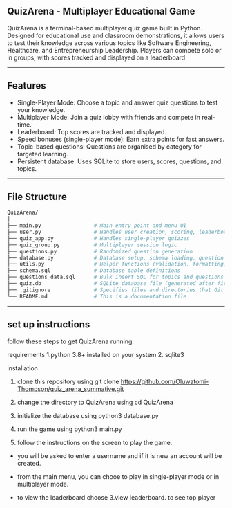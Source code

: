 ## QuizArena - Multiplayer Educational Game

QuizArena is a terminal-based multiplayer quiz game built in Python. Designed for educational use and classroom demonstrations, it allows users to test their knowledge across various topics like Software Engineering, Healthcare, and Entrepreneurship Leadership. Players can compete solo or in groups, with scores tracked and displayed on a leaderboard.

---
## Features 

- Single-Player Mode: Choose a topic and answer quiz questions to test your knowledge.
- Multiplayer Mode: Join a quiz lobby with friends and compete in real-time.
- Leaderboard: Top scores are tracked and displayed. 
- Speed bonuses (single-player mode): Earn extra points for fast answers.
- Topic-based questions: Questions are organised by category for targeted learning.
- Persistent database: Uses SQLite to store users, scores, questions, and topics.

---
## File Structure 

```bash
QuizArena/
│
├── main.py                 # Main entry point and menu UI
├── user.py                 # Handles user creation, scoring, leaderboard
├── quiz_app.py             # Handles single-player quizzes
├── quiz_group.py           # Multiplayer session logic
├── questions.py            # Randomized question generation
├── database.py             # Database setup, schema loading, question loading
├── utils.py                # Helper functions (validation, formatting, etc.)
├── schema.sql              # Database table definitions
├── questions_data.sql      # Bulk insert SQL for topics and questions
├── quiz.db                 # SQLite database file (generated after first run)
├── .gitignore              # Specifies files and directories that Git should ignore
└── README.md               # This is a documentation file
```


---
## set up instructions 
follow these steps to get QuizArena running:


requirements 
1.python 3.8+ installed on your system 
2. sqlite3

installation
1. clone this repository using  git clone https://github.com/Oluwatomi-Thompson/quiz_arena_summative.git

2. change the directory to QuizArena using cd QuizArena

3. initialize the database using python3 database.py

4. run the game using python3 main.py

5. follow the instructions on the screen to play the game.
  - you will be asked to enter a username and if it is new an account will be created.
  - from the main menu, you can chooe to play in single-player mode or in multiplayer mode.

  - to view the leaderboard choose 3.view leaderboard. to see top player 



